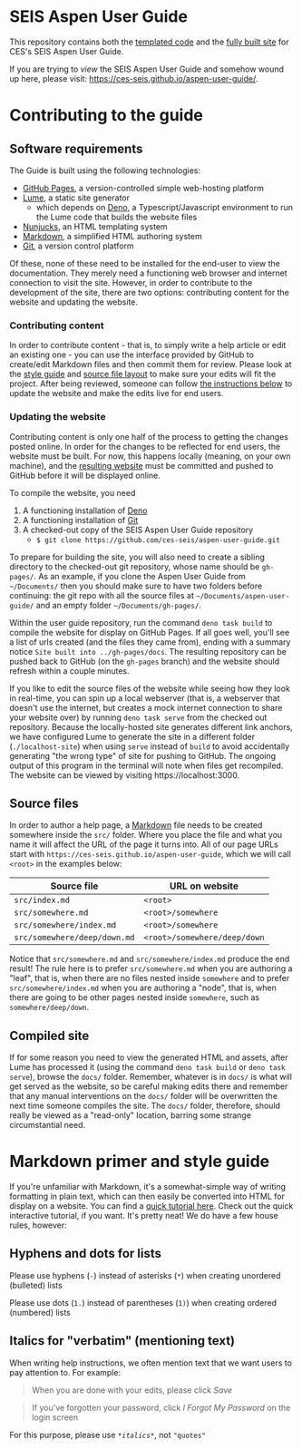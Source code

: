 # SEIS Aspen User Guide

This repository contains both the [templated code](#source-files) and the [fully built site](#compiled-site) for CES's SEIS Aspen User Guide.

If you are trying to *view* the SEIS Aspen User Guide and somehow wound up here, please visit: https://ces-seis.github.io/aspen-user-guide/.

# Contributing to the guide

## Software requirements
The Guide is built using the following technologies:

- [GitHub Pages](https://docs.github.com/en/pages), a version-controlled simple web-hosting platform
- [Lume](https://lume.land/docs/overview/about-lume/), a static site generator
    - which depends on [Deno](https://deno.land/manual), a Typescript/Javascript environment to run the Lume code that builds the website files
- [Nunjucks](https://mozilla.github.io/nunjucks/templating.html), an HTML templating system
- [Markdown](https://commonmark.org/help/), a simplified HTML authoring system
- [Git](https://git-scm.com/doc), a version control platform

Of these, none of these need to be installed for the end-user to view the documentation. They merely need a functioning web browser and internet connection to visit the site. However, in order to contribute to the development of the site, there are two options: contributing content for the website and updating the website.

### Contributing content

In order to contribute content - that is, to simply write a help article or edit an existing one - you can use the interface provided by GitHub to create/edit Markdown files and then commit them for review. Please look at the [style guide](#markdown-primer-and-style-guide) and [source file layout](#source-files) to make sure your edits will fit the project. After being reviewed, someone can follow [the instructions below](#updating-the-website) to update the website and make the edits live for end users.

### Updating the website

Contributing content is only one half of the process to getting the changes posted online. In order for the changes to be reflected for end users, the website must be built. For now, this happens locally (meaning, on your own machine), and the [resulting website](#compiled-site) must be committed and pushed to GitHub before it will be displayed online.

To compile the website, you need

1. A functioning installation of [Deno](https://deno.land/manual/getting_started/installation)
2. A functioning installation of [Git](https://git-scm.com/book/en/v2/Getting-Started-Installing-Git)
3. A checked-out copy of the SEIS Aspen User Guide repository
   - `$ git clone https://github.com/ces-seis/aspen-user-guide.git`

To prepare for building the site, you will also need to create a sibling directory to the checked-out git repository, whose name should be `gh-pages/`. As an example, if you clone the Aspen User Guide from `~/Documents/` then you should make sure to have two folders before continuing: the git repo with all the source files at `~/Documents/aspen-user-guide/` and an empty folder `~/Documents/gh-pages/`.

Within the user guide repository, run the command `deno task build` to compile the website for display on GitHub Pages. If all goes well, you'll see a list of urls created (and the files they came from), ending with a summary notice `Site built into ../gh-pages/docs`. The resulting repository can be pushed back to GitHub (on the `gh-pages` branch) and the website should refresh within a couple minutes.

If you like to edit the source files of the website while seeing how they look in real-time, you can spin up a local webserver (that is, a webserver that doesn't use the internet, but creates a mock internet connection to share your website over) by running `deno task serve` from the checked out repository. Because the locally-hosted site generates different link anchors, we have configured Lume to generate the site in a different folder (`./localhost-site`) when using `serve` instead of `build` to avoid accidentally generating "the wrong type" of site for pushing to GitHub. The ongoing output of this program in the terminal will note when files get recompiled. The website can be viewed by visiting https://localhost:3000.

## Source files
In order to author a help page, a [Markdown](#markdown-primer) file needs to be created somewhere inside the `src/` folder. Where you place the file and what you name it will affect the URL of the page it turns into. All of our page URLs start with `https://ces-seis.github.io/aspen-user-guide`, which we will call `<root>` in the examples below:

| Source file                  | URL on website               |
| ---------------------------- | ---------------------------- |
| `src/index.md`               | `<root>`                     |
| `src/somewhere.md`           | `<root>/somewhere`           |
| `src/somewhere/index.md`     | `<root>/somewhere`           |
| `src/somewhere/deep/down.md` | `<root>/somewhere/deep/down` |

Notice that `src/somewhere.md` and `src/somewhere/index.md` produce the end result! The rule here is to prefer `src/somewhere.md` when you are authoring a "leaf", that is, when there are no files nested inside `somewhere` and to prefer `src/somewhere/index.md` when you are authoring a "node", that is, when there are going to be other pages nested inside `somewhere`, such as `somewhere/deep/down`.

## Compiled site
If for some reason you need to view the generated HTML and assets, after Lume has processed it (using the command `deno task build` or `deno task serve`), browse the `docs/` folder. Remember, whatever is in `docs/` is what will get served as the website, so be careful making edits there and remember that any manual interventions on the `docs/` folder will be overwritten the next time someone compiles the site. The `docs/` folder, therefore, should really be viewed as a "read-only" location, barring some strange circumstantial need.

# Markdown primer and style guide
If you're unfamiliar with Markdown, it's a somewhat-simple way of writing formatting in plain text, which can then easily be converted into HTML for display on a website. You can find a [quick tutorial here](https://commonmark.org/help/). Check out the quick interactive tutorial, if you want. It's pretty neat! We do have a few house rules, however:

## Hyphens and dots for lists
Please use hyphens (`-`) instead of asterisks (`*`) when creating unordered (bulleted) lists

Please use dots (`1.`) instead of parentheses (`1)`) when creating ordered (numbered) lists

## Italics for "verbatim" (mentioning text)
When writing help instructions, we often mention text that we want users to pay attention to. For example:

> When you are done with your edits, please click *Save*

> If you've forgotten your password, click *I Forgot My Password* on the login screen

For this purpose, please use *`*italics*`*, not `"quotes"`

